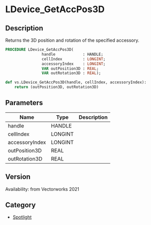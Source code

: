 # LDevice_GetAccPos3D

## Description
Returns the 3D position and rotation of the specified accessory.

```pascal
PROCEDURE LDevice_GetAccPos3D(
				handle            : HANDLE;
				cellIndex         : LONGINT;
				accessoryIndex    : LONGINT;
				VAR outPosition3D : REAL;
				VAR outRotation3D : REAL);
```

```python
def vs.LDevice_GetAccPos3D(handle, cellIndex, accessoryIndex):
    return (outPosition3D, outRotation3D)
```

## Parameters
|Name|Type|Description|
|---|---|---|
|handle|HANDLE|   |
|cellIndex|LONGINT|   |
|accessoryIndex|LONGINT|   |
|outPosition3D|REAL|   |
|outRotation3D|REAL|   |

## Version
Availability: from Vectorworks 2021

## Category
* [Spotlight](../Categories/Spotlight.md)
